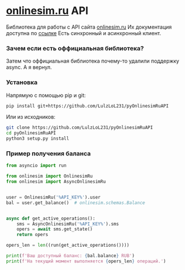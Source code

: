# [onlinesim.ru](https://onlinesim.ru) API
Библиотека для работы с API сайта [onlinesim.ru](https://onlinesim.ru)
Их документация доступна по [ссылке](https://onlinesim.ru/docs/api/ru/)
Есть синхронный и асинхронный клиент.

### Зачем если есть оффициальная библиотека?
Затем что оффициальная библиотека почему-то удалили поддержку async. А я вернул.

### Установка
Напрямую с помощью pip и git:
```sh
pip install git+https://github.com/LulzLoL231/pyOnlinesimRuAPI
```
Или из исходников:
```sh
git clone https://github.com/LulzLoL231/pyOnlinesimRuAPI
cd pyOnlinesimRuAPI
python3 setup.py install
```

### Пример получения баланса
```python
from asyncio import run

from onlinesim import OnlinesimRu
from onlinesim import AsyncOnlinesimRu


user = OnlinesimRu('%API_KEY%').user
bal = user.get_balance()  # onlinesim.schemas.Balance


async def get_active_operations():
    sms = AsyncOnlinesimRu('%API_KEY%').sms
    opers = await sms.get_state()
    return opers 

opers_len = len((run(get_active_operations())))

print(f'Ваш доступный баланс: {bal.balance} RUB')
print(f'На текущий момент выполняется {opers_len} операций.')
```
